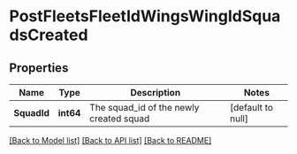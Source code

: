 # PostFleetsFleetIdWingsWingIdSquadsCreated

## Properties
Name | Type | Description | Notes
------------ | ------------- | ------------- | -------------
**SquadId** | **int64** | The squad_id of the newly created squad | [default to null]

[[Back to Model list]](../README.md#documentation-for-models) [[Back to API list]](../README.md#documentation-for-api-endpoints) [[Back to README]](../README.md)


